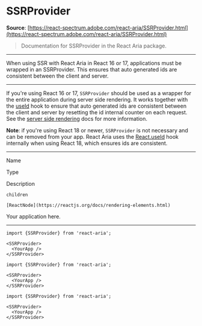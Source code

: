 # SSRProvider

**Source**: [https://react-spectrum.adobe.com/react-aria/SSRProvider.html](https://react-spectrum.adobe.com/react-aria/SSRProvider.html)

> Documentation for SSRProvider in the React Aria package.

---

When using SSR with React Aria in React 16 or 17, applications must be wrapped in an SSRProvider. This ensures that auto generated ids are consistent between the client and server.

* * *

If you're using React 16 or 17, `SSRProvider` should be used as a wrapper for the entire application during server side rendering. It works together with the [useId](https://react-spectrum.adobe.com/react-aria/useId.html) hook to ensure that auto generated ids are consistent between the client and server by resetting the id internal counter on each request. See the [server side rendering](https://react-spectrum.adobe.com/react-aria/ssr.html) docs for more information.

**Note**: if you're using React 18 or newer, `SSRProvider` is not necessary and can be removed from your app. React Aria uses the [React.useId](https://react.dev/reference/react/useId) hook internally when using React 18, which ensures ids are consistent.

* * *

Name

Type

Description

`children`

`[ReactNode](https://reactjs.org/docs/rendering-elements.html)`

Your application here.

* * *

```
import {SSRProvider} from 'react-aria';

<SSRProvider>
  <YourApp />
</SSRProvider>
```

```
import {SSRProvider} from 'react-aria';

<SSRProvider>
  <YourApp />
</SSRProvider>
```

```
import {SSRProvider} from 'react-aria';

<SSRProvider>
  <YourApp />
</SSRProvider>
```